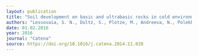 ```yaml
---
layout: publication
title: "Soil development on basic and ultrabasic rocks in cold environments of russia traced by mineralogical composition and pore space characteristics"
authors: "Lessovaia, S. N., Dultz, S., Plotze, M., Andreeva, N., Polekhovsky, Y., Filimonov, A., & Momotova, O."
date: 01.02.2016
year: 2016
journal: "Catena"
source: https://doi.org/10.1016/j.catena.2014.11.020
---
```

